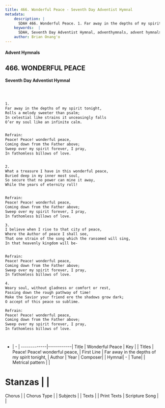 ```yaml
---
title: 466. Wonderful Peace - Seventh Day Adventist Hymnal
metadata:
    description: |
      SDAH 466. Wonderful Peace. 1. Far away in the depths of my spirit tonight, Rolls a melody sweeter than psalm; In celestial like strains it unceasingly falls O’er my soul like an infinite calm. 
    keywords:  |
      SDAH, Seventh Day Adventist Hymnal, adventhymnals, advent hymnals, Wonderful Peace, Far away in the depths of my spirit tonight, ,Peace! Peace! wonderful peace,
    author: Brian Onang'o
---
```


#### Advent Hymnals
## 466. WONDERFUL PEACE
#### Seventh Day Adventist Hymnal

```txt



1.
Far away in the depths of my spirit tonight,
Rolls a melody sweeter than psalm;
In celestial like strains it unceasingly falls
O’er my soul like an infinite calm.


Refrain:
Peace! Peace! wonderful peace,
Coming down from the Father above;
Sweep over my spirit forever, I pray,
In fathomless billows of love.


2.
What a treasure I have in this wonderful peace,
Buried deep in my inner most soul,
So secure that no power can mine it away,
While the years of eternity roll!


Refrain:
Peace! Peace! wonderful peace,
Coming down from the Father above;
Sweep over my spirit forever, I pray,
In fathomless billows of love.

3.
I believe when I rise to that city of peace,
Where the Author of peace I shall see,
That one strain of the song which the ransomed will sing,
In that heavenly kingdom will be-


Refrain:
Peace! Peace! wonderful peace,
Coming down from the Father above;
Sweep over my spirit forever, I pray,
In fathomless billows of love.

4.
Weary soul, without gladness or comfort or rest,
Passing down the rough pathway of time!
Make the Savior your friend ere the shadows grow dark;
O accept of this peace so sublime.

Refrain:
Peace! Peace! wonderful peace,
Coming down from the Father above;
Sweep over my spirit forever, I pray,
In fathomless billows of love.




```

- |   -  |
-------------|------------|
Title | Wonderful Peace |
Key |  |
Titles | Peace! Peace! wonderful peace, |
First Line | Far away in the depths of my spirit tonight, |
Author | 
Year | 
Composer|  |
Hymnal|  - |
Tune|  |
Metrical pattern | |
# Stanzas |  |
Chorus |  |
Chorus Type |  |
Subjects |  |
Texts |  |
Print Texts | 
Scripture Song |  |
  
